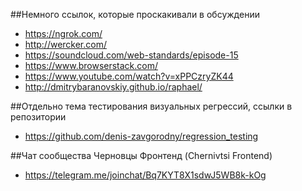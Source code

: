 ##Немного ссылок, которые проскакивали в обсуждении
+ https://ngrok.com/
+ http://wercker.com/
+ https://soundcloud.com/web-standards/episode-15
+ https://www.browserstack.com/
+ https://www.youtube.com/watch?v=xPPCzryZK44
+ http://dmitrybaranovskiy.github.io/raphael/

##Отдельно тема тестирования визуальных регрессий, ссылки в репозитории
+ https://github.com/denis-zavgorodny/regression_testing 

##Чат сообщества Черновцы Фронтенд (Chernivtsi Frontend) 
+ https://telegram.me/joinchat/Bq7KYT8X1sdwJ5WB8k-kOg
